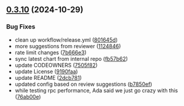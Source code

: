 ## [0.3.10](https://github.com/spaceandtimelabs/sxt-node-helm-charts/compare/0.3.9...0.3.10) (2024-10-29)


### Bug Fixes

* clean up workflow/release.yml ([801645d](https://github.com/spaceandtimelabs/sxt-node-helm-charts/commit/801645d8259de486b6f7addc6b289de4640836b8))
* more suggestions from reviewer ([1124846](https://github.com/spaceandtimelabs/sxt-node-helm-charts/commit/11248468364c361de956a4fa2c53912336dac1be))
* rate limit changes ([7b666e3](https://github.com/spaceandtimelabs/sxt-node-helm-charts/commit/7b666e3d2fcc6b9d9b7e46b203c349537c49510f))
* sync latest chart from internal repo ([fb57b62](https://github.com/spaceandtimelabs/sxt-node-helm-charts/commit/fb57b625da3fc74a1a491af2dc3d5bb8a00e58dc))
* update CODEOWNERS ([7505f82](https://github.com/spaceandtimelabs/sxt-node-helm-charts/commit/7505f8243ebef1cb1e5ba22db477ba1ceb074298))
* update License ([9190faa](https://github.com/spaceandtimelabs/sxt-node-helm-charts/commit/9190faafbe4e6d399c05530e03c3c7ef7c7c2d6c))
* update README ([2dcb781](https://github.com/spaceandtimelabs/sxt-node-helm-charts/commit/2dcb7815a872e2b1c4adf10669052ed19d1e0195))
* updated config based on review suggestions ([b7850ef](https://github.com/spaceandtimelabs/sxt-node-helm-charts/commit/b7850efc3ae3e3409bfa577cf5d020d9678f05d5))
* while testing rpc performance, Ada said we just go crazy with this ([76ab00e](https://github.com/spaceandtimelabs/sxt-node-helm-charts/commit/76ab00e6cfda8eaccc146b849218e88ed6415434))



